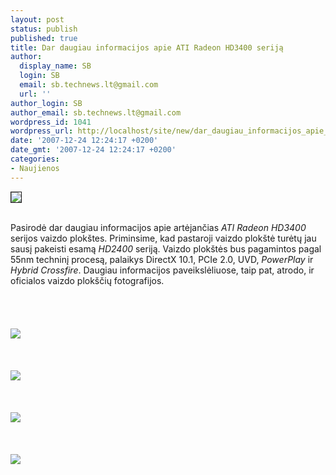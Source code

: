```yaml
---
layout: post
status: publish
published: true
title: Dar daugiau informacijos apie ATI Radeon HD3400 seriją
author:
  display_name: SB
  login: SB
  email: sb.technews.lt@gmail.com
  url: ''
author_login: SB
author_email: sb.technews.lt@gmail.com
wordpress_id: 1041
wordpress_url: http://localhost/site/new/dar_daugiau_informacijos_apie_ati_radeon_hd3400_serija/
date: '2007-12-24 12:24:17 +0200'
date_gmt: '2007-12-24 12:24:17 +0200'
categories:
- Naujienos
---
```

<div class="imgright"><img src="http://tbn0.google.com/images?q=tbn:8XigvE72oLG-gM:http://www.hwstation.net/img/news/allegati/amd-logo-4.jpg" border="1"></div>
<p><br>Pasirodė dar daugiau informacijos apie artėjančias <i>ATI Radeon HD3400</i> serijos vaizdo plokštes. Priminsime, kad pastaroji vaizdo plokštė turėtų jau sausį pakeisti esamą <i>HD2400</i> seriją. Vaizdo plokštės bus pagamintos pagal 55nm techninį procesą, palaikys DirectX 10.1, PCIe 2.0, UVD, <i>PowerPlay</i> ir <i>Hybrid Crossfire</i>. Daugiau informacijos paveikslėliuose, taip pat, atrodo, ir oficialos vaizdo plokščių fotografijos.<br />
<br><br />
<br><br><img src="http://www.technews.lt/upl/Failai/h3400picsfo7.jpg"><br><br />
<br><br><img src="http://www.technews.lt/upl/Failai/hd3400keyfeatlf4.jpg"><br><br />
<br><br><img src="http://www.technews.lt/upl/Failai/hd3400featsummaryos4.jpg"><br><br />
<br><br><img src="http://www.technews.lt/upl/Failai/hd3400featsummary2il2.jpg"><br><br />
<br></p>
